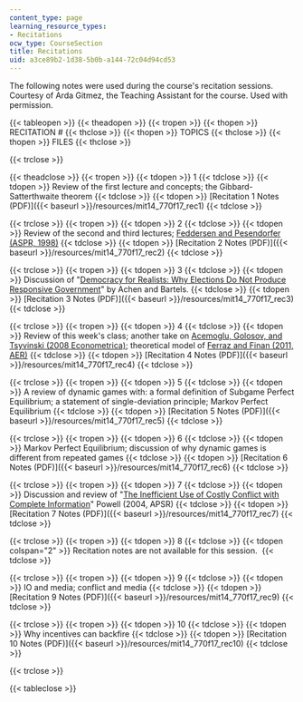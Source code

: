 ```yaml
---
content_type: page
learning_resource_types:
- Recitations
ocw_type: CourseSection
title: Recitations
uid: a3ce89b2-1d38-5b0b-a144-72c04d94cd53
---
```


The following notes were used during the course's recitation sessions. Courtesy of Arda Gitmez, the Teaching Assistant for the course. Used with permission.

{{< tableopen >}}
{{< theadopen >}}
{{< tropen >}}
{{< thopen >}}
RECITATION #
{{< thclose >}}
{{< thopen >}}
TOPICS
{{< thclose >}}
{{< thopen >}}
FILES
{{< thclose >}}

{{< trclose >}}

{{< theadclose >}}
{{< tropen >}}
{{< tdopen >}}
1
{{< tdclose >}}
{{< tdopen >}}
Review of the first lecture and concepts; the Gibbard-Satterthwaite theorem
{{< tdclose >}}
{{< tdopen >}}
[Recitation 1 Notes (PDF)]({{< baseurl >}}/resources/mit14_770f17_rec1)
{{< tdclose >}}

{{< trclose >}}
{{< tropen >}}
{{< tdopen >}}
2
{{< tdclose >}}
{{< tdopen >}}
Review of the second and third lectures; [Feddersen and Pesendorfer (ASPR, 1998)](http://www.jstor.org/stable/2585926)
{{< tdclose >}}
{{< tdopen >}}
[Recitation 2 Notes (PDF)]({{< baseurl >}}/resources/mit14_770f17_rec2)
{{< tdclose >}}

{{< trclose >}}
{{< tropen >}}
{{< tdopen >}}
3
{{< tdclose >}}
{{< tdopen >}}
Discussion of "[Democracy for Realists: Why Elections Do Not Produce Responsive Government](https://press.princeton.edu/titles/10671.html)" by Achen and Bartels.
{{< tdclose >}}
{{< tdopen >}}
[Recitation 3 Notes (PDF)]({{< baseurl >}}/resources/mit14_770f17_rec3)
{{< tdclose >}}

{{< trclose >}}
{{< tropen >}}
{{< tdopen >}}
4
{{< tdclose >}}
{{< tdopen >}}
Review of this week's class; another take on [Acemoglu, Golosov, and Tsyvinski (2008 Econometrica)](https://onlinelibrary.wiley.com/doi/abs/10.1111/j.1468-0262.2008.00849.x); theoretical model of [Ferraz and Finan (2011, AER)](https://academic.oup.com/qje/article/123/2/703/1930865)
{{< tdclose >}}
{{< tdopen >}}
[Recitation 4 Notes (PDF)]({{< baseurl >}}/resources/mit14_770f17_rec4)
{{< tdclose >}}

{{< trclose >}}
{{< tropen >}}
{{< tdopen >}}
5
{{< tdclose >}}
{{< tdopen >}}
A review of dynamic games with: a formal definition of Subgame Perfect Equilibrium; a statement of single-deviation principle; Markov Perfect Equilibrium
{{< tdclose >}}
{{< tdopen >}}
[Recitation 5 Notes (PDF)]({{< baseurl >}}/resources/mit14_770f17_rec5)
{{< tdclose >}}

{{< trclose >}}
{{< tropen >}}
{{< tdopen >}}
6
{{< tdclose >}}
{{< tdopen >}}
Markov Perfect Equilibrium; discussion of why dynamic games is different from repeated games
{{< tdclose >}}
{{< tdopen >}}
[Recitation 6 Notes (PDF)]({{< baseurl >}}/resources/mit14_770f17_rec6)
{{< tdclose >}}

{{< trclose >}}
{{< tropen >}}
{{< tdopen >}}
7
{{< tdclose >}}
{{< tdopen >}}
Discussion and review of "[The Inefficient Use of Costly Conflict with Complete Information](https://www.jstor.org/stable/4145309)" Powell (2004, APSR)
{{< tdclose >}}
{{< tdopen >}}
[Recitation 7 Notes (PDF)]({{< baseurl >}}/resources/mit14_770f17_rec7)
{{< tdclose >}}

{{< trclose >}}
{{< tropen >}}
{{< tdopen >}}
8
{{< tdclose >}}
{{< tdopen colspan="2" >}}
Recitation notes are not available for this session. 
{{< tdclose >}}

{{< trclose >}}
{{< tropen >}}
{{< tdopen >}}
9
{{< tdclose >}}
{{< tdopen >}}
IO and media; conflict and media
{{< tdclose >}}
{{< tdopen >}}
[Recitation 9 Notes (PDF)]({{< baseurl >}}/resources/mit14_770f17_rec9)
{{< tdclose >}}

{{< trclose >}}
{{< tropen >}}
{{< tdopen >}}
10
{{< tdclose >}}
{{< tdopen >}}
Why incentives can backfire
{{< tdclose >}}
{{< tdopen >}}
[Recitation 10 Notes (PDF)]({{< baseurl >}}/resources/mit14_770f17_rec10)
{{< tdclose >}}

{{< trclose >}}

{{< tableclose >}}